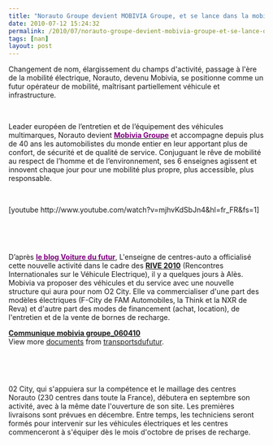```yaml
---
title: "Norauto Groupe devient MOBIVIA Groupe, et se lance dans la mobilité électrique"
date: 2010-07-12 15:24:32
permalink: /2010/07/norauto-groupe-devient-mobivia-groupe-et-se-lance-dans-la-mobilite-electrique.html
tags: [nan]
layout: post
---
```


<p class="MsoNormal"><span>Changement de nom, élargissement du champs d'activité, passage à l'ère de la mobilité électrique, Norauto, devenu Mobivia, se positionne comme un futur opérateur de mobilité, maîtrisant partiellement véhicule et infrastructure.  </span></p> <p class="MsoNormal"><span></span> </p> <p class="MsoNormal"><span>Leader européen de l’entretien et de l’équipement des véhicules multimarques, Norauto devient <strong><a href="http://www.mobiviagroupe.com/"><font color="#800080">Mobivia Groupe</font></a></strong> et accompagne depuis plus de 40 ans les automobilistes du monde entier en leur apportant plus de confort, de sécurité et de qualité de service. Conjuguant le rêve de mobilité au respect de l’homme et de l’environnement, ses 6 enseignes agissent et innovent chaque jour pour une mobilité plus propre, plus accessible, plus responsable.</span></p> <p class="MsoNormal"><span></span> </p>  [youtube http://www.youtube.com/watch?v=mjhvKdSbJn4&hl=fr_FR&fs=1] <p class="MsoNormal"><span></span> </p> <p class="MsoNormal"><span> </span></p> <p class="MsoNormal"><span>D’après <strong><a href="http://voituredufutur.blogspot.com/2010/07/norauto-devient-operateur-de-voitures.html"><font color="#800080">le blog Voiture du futur</font></a></strong>, L'enseigne de centres-auto a officialisé cette nouvelle activité dans le cadre des <strong><a href="http://www.rive2010-ales.fr/" target="_blank">RIVE 2010</a></strong> (Rencontres Internationales sur le Véhicule Electrique), il y a quelques jours à Alès. Mobivia va proposer des véhicules et du service avec une nouvelle structure qui aura pour nom O2 City. Elle va commercialiser d'une part des modèles électriques (F-City de FAM Automobiles, la Think et la NXR de Reva) et d'autre part des modes de financement (achat, location), de l'entretien et de la vente de bornes de recharge. </span></p> <p class="MsoNormal"><span></span></p> <div id="__ss_4735465"><strong><a href="http://www.slideshare.net/transportsdufutur/communique-mobivia-groupe060410" title="Communique mobivia groupe_060410">Communique mobivia groupe_060410</a></strong>   <div>View more <a href="http://www.slideshare.net/">documents</a> from <a href="http://www.slideshare.net/transportsdufutur">transportsdufutur</a>.</div></div>   <!--more-->  <p></p> <p class="MsoNormal"><span><a name="more"></a></span> </p> <p class="MsoNormal"><span> </span></p> <p class="MsoNormal"><span>02 City, qui s'appuiera sur la compétence et le maillage des centres Norauto (230 centres dans toute la France), débutera en septembre son activité, avec à la même date l'ouverture de son site. Les premières livraisons sont prévues en décembre. Entre temps, les techniciens seront formés pour intervenir sur les véhicules électriques et les centres commenceront à s'équiper dès le mois d'octobre de prises de recharge.</span></p>
